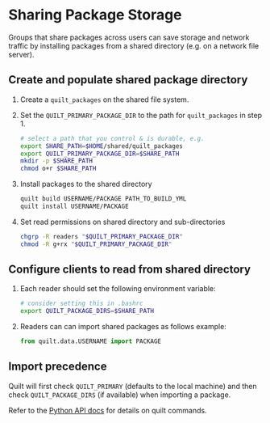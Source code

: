# Sharing Package Storage

Groups that share packages across users can save storage and network traffic by installing packages from a shared directory (e.g. on a network file server).

## Create and populate shared package directory

1. Create a `quilt_packages` on the shared file system.

1. Set the `QUILT_PRIMARY_PACKAGE_DIR` to the path for `quilt_packages` in step 1. 
    ```bash
    # select a path that you control & is durable, e.g.
    export SHARE_PATH=$HOME/shared/quilt_packages
    export QUILT_PRIMARY_PACKAGE_DIR=$SHARE_PATH
    mkdir -p $SHARE_PATH
    chmod o+r $SHARE_PATH
    ```

1. Install packages to the shared directory
    ```bash
    quilt build USERNAME/PACKAGE PATH_TO_BUILD_YML
    quilt install USERNAME/PACKAGE
    ```

1. Set read permissions on shared directory and sub-directories
    ```bash
    chgrp -R readers "$QUILT_PRIMARY_PACKAGE_DIR"
    chmod -R g+rx "$QUILT_PRIMARY_PACKAGE_DIR"
    ```

## Configure clients to read from shared directory 
1. Each reader should set the following environment variable:
    ```bash
    # consider setting this in .bashrc
    export QUILT_PACKAGE_DIRS=$SHARE_PATH
    ```
2. Readers can can import shared packages as follows
    example:
    ```python
    from quilt.data.USERNAME import PACKAGE
    ```

## Import precedence
Quilt will first check `QUILT_PRIMARY` (defaults to the local machine) and then check `QUILT_PACKAGE_DIRS` (if available) when importing a package.

Refer to the [Python API docs](api-python.md) for details on quilt commands.